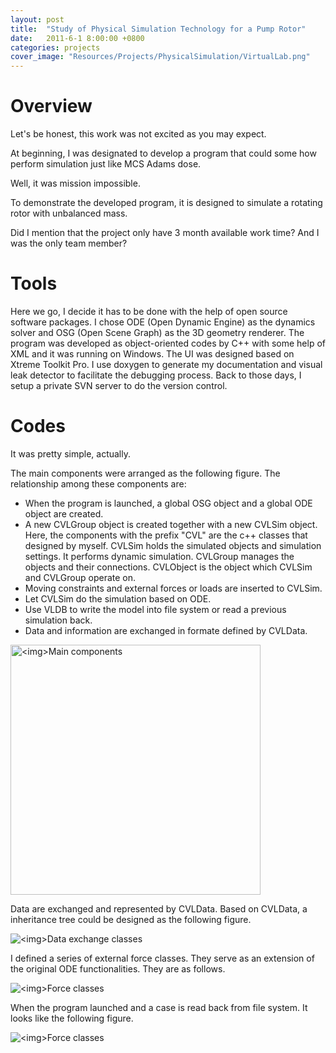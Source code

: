 ```yaml
---
layout: post
title:  "Study of Physical Simulation Technology for a Pump Rotor"
date:   2011-6-1 8:00:00 +0800
categories: projects
cover_image: "Resources/Projects/PhysicalSimulation/VirtualLab.png"
---
```


# Overview

Let's be honest, this work was not excited as you may expect.

At beginning, I was designated to develop a program that could some how perform simulation just like MCS Adams dose. 

Well, it was mission impossible.

To demonstrate the developed program, it is designed to simulate a rotating rotor with unbalanced mass.

Did I mention that the project only have 3 month available work time? And I was the only team member?

# Tools

Here we go, I decide it has to be done with the help of open source software packages. I chose ODE (Open Dynamic Engine) as the dynamics solver and OSG (Open Scene Graph) as the 3D geometry renderer. The program was developed as object-oriented codes by C++ with some help of XML and it was running on Windows. The UI was designed based on Xtreme Toolkit Pro. I use doxygen to generate my documentation and visual leak detector to facilitate the debugging process. Back to those days, I setup a private SVN server to do the version control.

# Codes

It was pretty simple, actually. 

The main components were arranged as the following figure. The relationship among these components are:

* When the program is launched, a global OSG object and a global ODE object are created.
* A new CVLGroup object is created together with a new CVLSim object. Here, the components with the prefix "CVL" are the c++ classes that designed by myself. CVLSim holds the simulated objects and simulation settings. It performs dynamic simulation. CVLGroup manages the objects and their connections. CVLObject is the object which CVLSim and CVLGroup operate on.
* Moving constraints and external forces or loads are inserted to CVLSim.
* Let CVLSim do the simulation based on ODE.
* Use VLDB to write the model into file system or read a previous simulation back.
* Data and information are exchanged in formate defined by CVLData.

<p><img src="{{site.baseurl}}/Resources/Projects/PhysicalSimulation/Components.png" alt="<img>Main components" width="400px"></p>

Data are exchanged and represented by CVLData. Based on CVLData, a inheritance tree could be designed as the following figure.

<p><img src="{{site.baseurl}}/Resources/Projects/PhysicalSimulation/DataExchangeClasses.png" alt="<img>Data exchange classes"></p>

I defined a series of external force classes. They serve as an extension of the original ODE functionalities. They are as follows.

<p><img src="{{site.baseurl}}/Resources/Projects/PhysicalSimulation/ForceClasses.png" alt="<img>Force classes"></p>

When the program launched and a case is read back from file system. It looks like the following figure.

<p><img src="{{site.baseurl}}/Resources/Projects/PhysicalSimulation/VirtualLab.png" alt="<img>Force classes"></p>

